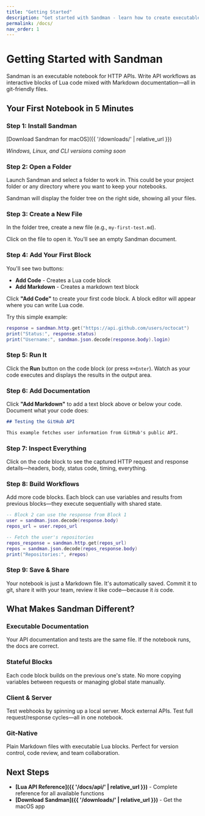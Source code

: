 ```yaml
---
title: "Getting Started"
description: "Get started with Sandman - learn how to create executable notebooks for HTTP API testing and documentation in minutes."
permalink: /docs/
nav_order: 1
---
```


# Getting Started with Sandman

Sandman is an executable notebook for HTTP APIs. Write API workflows as interactive blocks of Lua code mixed with Markdown documentation—all in git-friendly files.

## Your First Notebook in 5 Minutes

### Step 1: Install Sandman

[Download Sandman for macOS]({{ '/downloads/' | relative_url }})

*Windows, Linux, and CLI versions coming soon*

### Step 2: Open a Folder

Launch Sandman and select a folder to work in. This could be your project folder or any directory where you want to keep your notebooks.

Sandman will display the folder tree on the right side, showing all your files.

### Step 3: Create a New File

In the folder tree, create a new file (e.g., `my-first-test.md`).

Click on the file to open it. You'll see an empty Sandman document.

### Step 4: Add Your First Block

You'll see two buttons:
- **Add Code** - Creates a Lua code block
- **Add Markdown** - Creates a markdown text block

Click **"Add Code"** to create your first code block. A block editor will appear where you can write Lua code.

Try this simple example:

```lua
response = sandman.http.get("https://api.github.com/users/octocat")
print("Status:", response.status)
print("Username:", sandman.json.decode(response.body).login)
```

### Step 5: Run It

Click the **Run** button on the code block (or press `⌘+Enter`). Watch as your code executes and displays the results in the output area.

### Step 6: Add Documentation

Click **"Add Markdown"** to add a text block above or below your code. Document what your code does:

```markdown
## Testing the GitHub API

This example fetches user information from GitHub's public API.
```

### Step 7: Inspect Everything

Click on the code block to see the captured HTTP request and response details—headers, body, status code, timing, everything.

### Step 8: Build Workflows

Add more code blocks. Each block can use variables and results from previous blocks—they execute sequentially with shared state.

```lua
-- Block 2 can use the response from Block 1
user = sandman.json.decode(response.body)
repos_url = user.repos_url

-- Fetch the user's repositories
repos_response = sandman.http.get(repos_url)
repos = sandman.json.decode(repos_response.body)
print("Repositories:", #repos)
```

### Step 9: Save & Share

Your notebook is just a Markdown file. It's automatically saved. Commit it to git, share it with your team, review it like code—because it *is* code.

## What Makes Sandman Different?

### Executable Documentation
Your API documentation and tests are the same file. If the notebook runs, the docs are correct.

### Stateful Blocks
Each code block builds on the previous one's state. No more copying variables between requests or managing global state manually.

### Client & Server
Test webhooks by spinning up a local server. Mock external APIs. Test full request/response cycles—all in one notebook.

### Git-Native
Plain Markdown files with executable Lua blocks. Perfect for version control, code review, and team collaboration.

## Next Steps

- **[Lua API Reference]({{ '/docs/api/' | relative_url }})** - Complete reference for all available functions
- **[Download Sandman]({{ '/downloads/' | relative_url }})** - Get the macOS app


